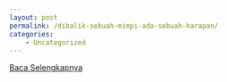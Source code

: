 ```yaml
---
layout: post
permalink: /dibalik-sebuah-mimpi-ada-sebuah-harapan/
categories:
    - Uncategorized
---
```


[Baca Selengkapnya](/07)